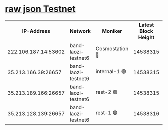 
[raw json Testnet](https://rpc-check.bandt.stavr.tech/bandt/rpcbandt_result.json)
=

<table><tr><th>IP-Address</th><th>Network</th><th>Moniker</th><th>Latest Block Height</th><th>Earliest Block Height</th><th>Catching Up</th><th>Tx Index</th><th>Voting Power</th><th>Scan Time</th></tr><tr><td>222.106.187.14:53602</td><td>band-laozi-testnet6</td><td>Cosmostation 🔴</td><td>14538315</td><td>13177501</td><td>False</td><td>on</td><td>2203223</td><td>2024-01-05T00:56:22.082004942UTC</td></tr><tr><td>35.213.166.39:26657</td><td>band-laozi-testnet6</td><td>internal-1 🟢</td><td>14538315</td><td>14438315</td><td>False</td><td>on</td><td>0</td><td>2024-01-05T00:56:23.012325492UTC</td></tr><tr><td>35.213.189.166:26657</td><td>band-laozi-testnet6</td><td>rest-2 🟢</td><td>14538315</td><td>14438315</td><td>False</td><td>on</td><td>0</td><td>2024-01-05T00:56:23.934336364UTC</td></tr><tr><td>35.213.128.139:26657</td><td>band-laozi-testnet6</td><td>rest-1 🟢</td><td>14538316</td><td>14438316</td><td>False</td><td>on</td><td>0</td><td>2024-01-05T00:56:24.861081741UTC</td></tr></table>
